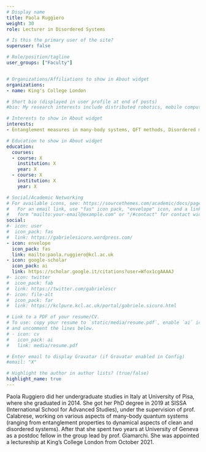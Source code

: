 ```yaml
---
# Display name
title: Paola Ruggiero
weight: 30
role: Lecturer in Disordered Systems

# Is this the primary user of the site?
superuser: false

# Role/position/tagline
user_groups: ["Faculty"]


# Organizations/Affiliations to show in About widget
organizations:
- name: King's College London

# Short bio (displayed in user profile at end of posts)
#bio: My research interests include distributed robotics, mobile computing and programmable matter.

# Interests to show in About widget
interests:
- Entanglement measures in many-body systems, QFT methods, Disordered many-body systems

# Education to show in About widget
education:
  courses:
  - course: X
    institution: X
    year: X
  - course: X
    institution: X
    year: X

# Social/Academic Networking
# For available icons, see: https://sourcethemes.com/academic/docs/page-builder/#icons
#   For an email link, use "fas" icon pack, "envelope" icon, and a link in the
#   form "mailto:your-email@example.com" or "/#contact" for contact widget.
social:
#- icon: user
#  icon_pack: fas
#  link: https://gabrielesicuro.wordpress.com/
- icon: envelope
  icon_pack: fas
  link: mailto:paola.ruggiero@kcl.ac.uk
- icon: google-scholar
  icon_pack: ai
  link: https://scholar.google.it/citations?user=Wfox1cgAAAAJ
#- icon: twitter
#  icon_pack: fab
#  link: https://twitter.com/gabrielescr
#- icon: file-alt
#  icon_pack: far
#  link: https://kclpure.kcl.ac.uk/portal/gabriele.sicuro.html

# Link to a PDF of your resume/CV.
# To use: copy your resume to `static/media/resume.pdf`, enable `ai` icons in `params.toml`,
# and uncomment the lines below.
# - icon: cv
#   icon_pack: ai
#   link: media/resume.pdf

# Enter email to display Gravatar (if Gravatar enabled in Config)
#email: "X"

# Highlight the author in author lists? (true/false)
highlight_name: true
---
```


Paola Ruggiero did her undergraduate studies in Italy at University of Pisa, where she graduated in 2014. She got her PhD degree in 2019 at SISSA (International School for Advanced Studies), under the supervision of prof. Calabrese, working on various aspects of many-body quantum systems (ranging from entanglement properties to dynamical aspects of clean and disordered systems). After that she spent two years at University of Geneva as a postdoc fellow in the group lead by prof. Giamarchi. She was appointed a lectureship at King’s College London from October 2021.
